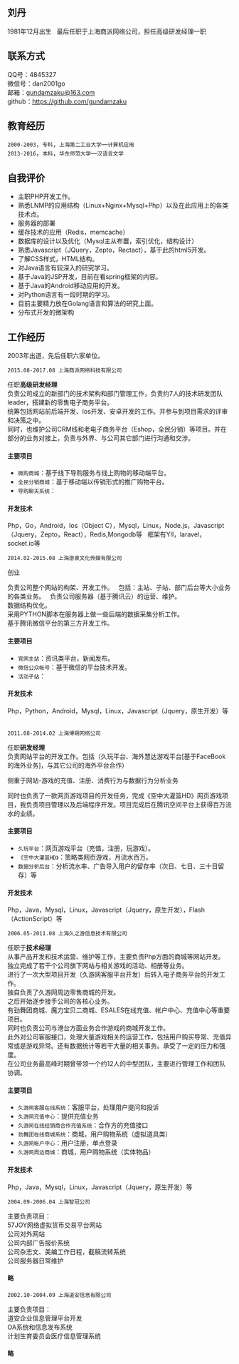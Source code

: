 ## 刘丹

1981年12月出生  
最后任职于上海商派网络公司，担任高级研发经理一职

## 联系方式  

QQ号：4845327  
微信号：dan2001go  
邮箱：gundamzaku@163.com  
github：<a href="https://github.com/gundamzaku">https://github.com/gundamzaku</a>

## 教育经历  
`2000-2003`，`专科`，`上海第二工业大学`—`计算机应用`  
`2013-2016`，`本科`，`华东师范大学`—`汉语言文学`

## 自我评价
 
* 主职PHP开发工作。  
* 熟悉LNMP的应用结构（Linux+Nginx+Mysql+Php）以及在此应用上的各类技术点。  
* 服务器的部署  
* 缓存技术的应用（Redis，memcache）  
* 数据库的设计以及优化（Mysql主从布置，索引优化，结构设计）  
* 熟悉Javascript（JQuery，Zepto，Rectact），基于此的html5开发。
* 了解CSS样式，HTML结构。  
* 对Java语言有较深入的研究学习。  
* 基于Java的JSP开发，目前在看spring框架的内容。  
* 基于Java的Android移动应用的开发。  
* 对Python语言有一段时期的学习。  
* 目前主要精力放在Golang语言和算法的研究上面。  
* 分布式开发的微架构

## 工作经历  

2003年出道，先后任职六家单位。

```
2015.08-2017.08 上海商派网络科技有限公司 
```
任职<b>高级研发经理</b>  
负责公司成立的新部门的技术架构和部门管理工作，负责约7人的技术研发团队leader，搭建新的零售电子商务平台。  
统筹包括网站前后端开发、Ios开发、安卓开发的工作。并参与到项目需求的评审和决策之中。  
同时，也维护公司CRM线和老电子商务平台（Eshop，全民分销）等项目。并在部分的业务对接上，负责与外界、与公司其它部门进行沟通和交涉。  

#### 主要项目  
* `微购商城`：基于线下导购服务与线上购物的移动端平台。  
* `全民分销商城`：基于移动端以传销形式的推广购物平台。
* `导购聊天系统`：

#### 开发技术
Php，Go，Android，Ios（Object C），Mysql，Linux，Node.js，Javascript（Jquery，Zepto，React），Redis,Mongodb等  
框架有YII，laravel，socket.io等

```
2014.02-2015.08 上海游衷文化传媒有限公司 
```
创业  

负责公司整个网站的构架、开发工作。  
包括：主站、子站、部门后台等大小业务的各类业务。  
负责公司服务器（基于腾讯云）的运营、维护。  
数据结构优化。  
采用PYTHON脚本在服务器上做一些后端的数据采集分析工作。  
基于腾讯微信平台的第三方开发工作。  

#### 主要项目  
* `官网主站`：资讯类平台，新闻发布。  
* `微信公众帐号`：基于微信的平台技术开发。
* `活动子站`：

#### 开发技术
Php，Python，Android，Mysql，Linux，Javascript（Jquery，原生开发）等  

```
2011.08-2014.02 上海博朔网络公司 
```
任职<b>研发经理</b>  
负责网站平台的开发工作。包括（久玩平台、海外慧达游戏平台[基于FaceBook的海外业务]，与其它公司的海外平台合作）  

侧重于网站-游戏的充值、注册、消费行为与数据行为分析业务  

同时也负责了一款网页游戏项目的开发任务，完成《空中大灌篮HD》网页游戏项目，我负责项目管理以及后端程序开发。项目完成后在腾讯空间平台上获得百万流水的业绩。

#### 主要项目  
* `久玩平台`：网页游戏平台（充值，注册，玩游戏）。  
* `《空中大灌篮HD》`：策略类网页游戏，月流水百万。
* `数据分析后台`：分析流水率、广告导入用户的留存率（次日、七日、三十日留存）等

#### 开发技术
Php，Java，Mysql，Linux，Javascript（Jquery，原生开发），Flash（ActionScript）等  

```
2006.05-2011.08 上海久之游信息技术有限公司 
```
任职于<b>技术经理</b>  
从事产品开发和技术运营、维护等工作，主要负责Php方面的商城等网站开发。  
独立完成了若干个公司旗下网站与相关游戏的活动、相册等业务。  
进行了一次大型项目开发（久游网客服平台开发）后转入电子商务平台的开发工作。  
独自负责了久游网周边零售商城的开发。  
之后开始逐步接手公司的各核心业务。  
有劲舞团商城、魔力宝贝二商城、ESALES在线充值、帐户中心、充值中心等重要项目。  
同时也负责公司与港台方面业务合作游戏的商城开发工作。  
此外对公司客服接口，处理大量游戏相关的运营工作，包括用户购买导常、充值异常或是游戏异常。还有数据统计等若干大量的相关事务。承受了一定的压力和强度。  
在公司业务最高峰时期曾带领一个约12人的中型团队，主要进行管理工作和团队协调。  

#### 主要项目  
* `久游网客服在线系统`：客服平台，处理用户提问和投诉  
* `久游网充值中心`：提供充值业务  
* `久游网在线经销商合作充值系统`：合作方的充值接口  
* `劲舞团在线商城系统`：商城，用户购物系统（虚拟道具类）  
* `久游网帐户中心`：用户注册，单点登录  
* `久游网周边商城`：商城，用户购物系统（实体物品）  

#### 开发技术
Php，Java，Mysql，Linux，Javascript（Jquery，原生开发）等  

```
2004.09-2006.04 上海智冠公司 
```
主要负责项目：  
57JOY网络虚拟货币交易平台网站  
公司对外网站  
公司内部广告报价系统  
公司杂志文、美编工作日程，截稿流转系统  
公司服务器日常维护  

#### 略

```
2002.10-2004.09 上海道安信息有限公司 
```
主要负责项目：  
道安企业信息管理平台开发  
OA系统和信息发布系统  
计划生育委员会医疗信息管理系统  

#### 略
